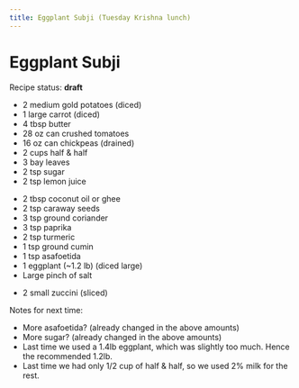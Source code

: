 ```yaml
---
title: Eggplant Subji (Tuesday Krishna lunch)
---
```


# Eggplant Subji

<aside class=important>

Recipe status: **draft**

</aside>

*   2 medium gold potatoes (diced)
*   1 large carrot (diced)
*   4 tbsp butter
*   28 oz can crushed tomatoes
*   16 oz can chickpeas (drained)
*   2 cups half & half
*   3 bay leaves
*   2 tsp sugar
*   2 tsp lemon juice

<!-- -->

*   2 tbsp coconut oil or ghee
*   2 tsp caraway seeds
*   3 tsp ground coriander
*   3 tsp paprika
*   2 tsp turmeric
*   1 tsp ground cumin
*   1 tsp asafoetida
*   1 eggplant (~1.2 lb) (diced large)
*   Large pinch of salt

<!-- -->

*   2 small zuccini (sliced)

Notes for next time:

*   More asafoetida? (already changed in the above amounts)
*   More sugar? (already changed in the above amounts)
*   Last time we used a 1.4lb eggplant, which was slightly too much. Hence
    the recommended 1.2lb.
*   Last time we had only 1/2 cup of half & half, so we used 2% milk for
    the rest.
